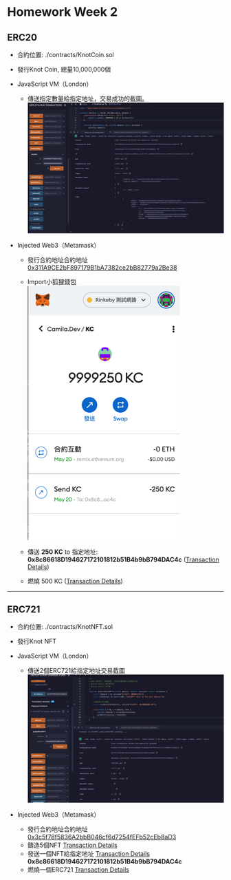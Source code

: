 # Homework Week 2

## ERC20

+ 合約位置: ./contracts/KnotCoin.sol
+ 發行Knot Coin, 總量10,000,000個

+ JavaScript VM（London）
    - 傳送指定數量給指定地址，交易成功的截圖。
     ![傳送指定數量給指定地址](./Snapshots/KC%20Token%20to%200xAb8483F64d9C6d1EcF9b849Ae677dD3315835cb2.png) 


+  Injected Web3（Metamask）
    - 發行合約地址合約地址 [0x311A9CE2bF897179B1bA7382ce2bB82779a2Be38](https://rinkeby.etherscan.io/address/0x311A9CE2bF897179B1bA7382ce2bB82779a2Be38)
    
    - Import小狐狸錢包
    ![Import小狐狸錢包](./Snapshots/Snip20220520_33.png) 

    - 傳送 **250 KC** to 指定地址: **0x8c86618D194627172101812b51B4b9bB794DAC4c** ([Transaction Details](https://rinkeby.etherscan.io/tx/0x9dedb37f27f864d930e3e26220128c5f019cb010c528794ca5064cc59b0df4a3)) 
     

    - 燃燒 500 KC ([Transaction Details](https://rinkeby.etherscan.io/tx/0x5a69a6768714add4c22e6ae3bc7c499ce85d51c3428b7e3d84cbb93b090cba7f))

---

## ERC721

+ 合約位置: ./contracts/KnotNFT.sol
+ 發行Knot NFT
+ JavaScript VM（London）
    - 傳送2個ERC721給指定地址交易截圖
     ![](./Snapshots/KNFT%20to%200x3c5f78f5836A2bbB046cf6d7254fEFb52cEb8aD3.png) 

+  Injected Web3（Metamask）
    - 發行合約地址合約地址 [0x3c5f78f5836A2bbB046cf6d7254fEFb52cEb8aD3](https://rinkeby.etherscan.io/address/0x3c5f78f5836A2bbB046cf6d7254fEFb52cEb8aD3)
    - 鑄造5個NFT [Transaction Details](https://rinkeby.etherscan.io/tx/0xa05d7173e81509731ebf268ef80651b27c7d5517c0e4ab0671df1062d4327a8b)
    - 發送一個NFT給指定地址 [Transaction Details](https://rinkeby.etherscan.io/tx/0x0e142782419dc17c34df03fa14dcb40398c5444eb60c733bd798bee8bff86a3e) **0x8c86618D194627172101812b51B4b9bB794DAC4c** 
    - 燃燒一個ERC721 [Transaction Details](https://rinkeby.etherscan.io/tx/0x32a7735eb0a56c574813fd18e704a35913af2bf5d7e9839fb773d3adc7f88616)
